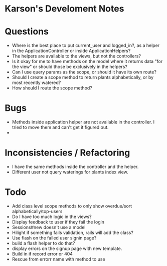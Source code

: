 # Karson's Develoment Notes

# Questions
- Where is the best place to put current_user and logged_in?, as a helper in the ApplicationController or inside ApplicationHelpers?
- The helpers are available to the views, but not the controllers?
- Is it okay for me to have methods on the model where it returns data "for the view" or should those be exclusively in the helpers?
- Can I use query params as the scope, or should it have its own route?
- Should I create a scope method to return plants alphabetically, or by most recently watered?
- How should I route the scope method?



# Bugs
- Methods inside application helper are not available in the controller. I tried to move them and can't get it figured out.
- 



# Inconsistencies / Refactoring
- I have the same methods inside the controller and the helper.
- Different user not query waterings for plants index view.




# Todo
- Add class level scope methods to only show overdue/sort alphabetically/top-users
- Do I have too much logic in the views?
- Display feedback to user if they fail the login
- Sessions#new doesn't use a model
- Hilight if something fails validation, rails will add the class?
- Use flash on the failed user signin page?
- build a flash helper to do that?
- display errors on the signup page with new template.
- Build in if record error or 404
- Rescue from errorr name with method to use